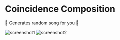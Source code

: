 # Coincidence Composition
🎵 Generates random song for you 🎵

![screenshot1](https://user-images.githubusercontent.com/10919470/66751099-2f3ee900-eec9-11e9-8d26-1b6bfcdc626a.png)
![screenshot2](https://user-images.githubusercontent.com/10919470/66751100-2f3ee900-eec9-11e9-94a7-4a3146434cca.png)
